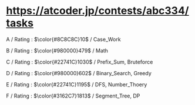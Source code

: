 # https://atcoder.jp/contests/abc334/tasks

A / Rating : $\color{#8C8C8C}10$ / Case_Work

B / Rating : $\color{#980000}479$ / Math

C / Rating : $\color{#22741C}1030$ / Prefix_Sum, Bruteforce

D / Rating : $\color{#980000}602$ / Binary_Search, Greedy

E / Rating : $\color{#22741C}1195$ / DFS, Number_Thoery

F / Rating : $\color{#3162C7}1813$ / Segment_Tree, DP
